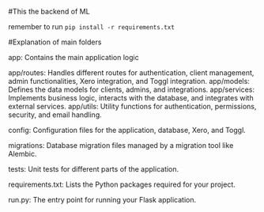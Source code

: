 #This the backend of ML

remember to run `pip install -r requirements.txt`


#Explanation of main folders

app: Contains the main application logic

app/routes: Handles different routes for authentication, client management, admin functionalities, Xero integration, and Toggl integration.
app/models: Defines the data models for clients, admins, and integrations.
app/services: Implements business logic, interacts with the database, and integrates with external services.
app/utils: Utility functions for authentication, permissions, security, and email handling.

config: Configuration files for the application, database, Xero, and Toggl.

migrations: Database migration files managed by a migration tool like Alembic.

tests: Unit tests for different parts of the application.

requirements.txt: Lists the Python packages required for your project.

run.py: The entry point for running your Flask application.
